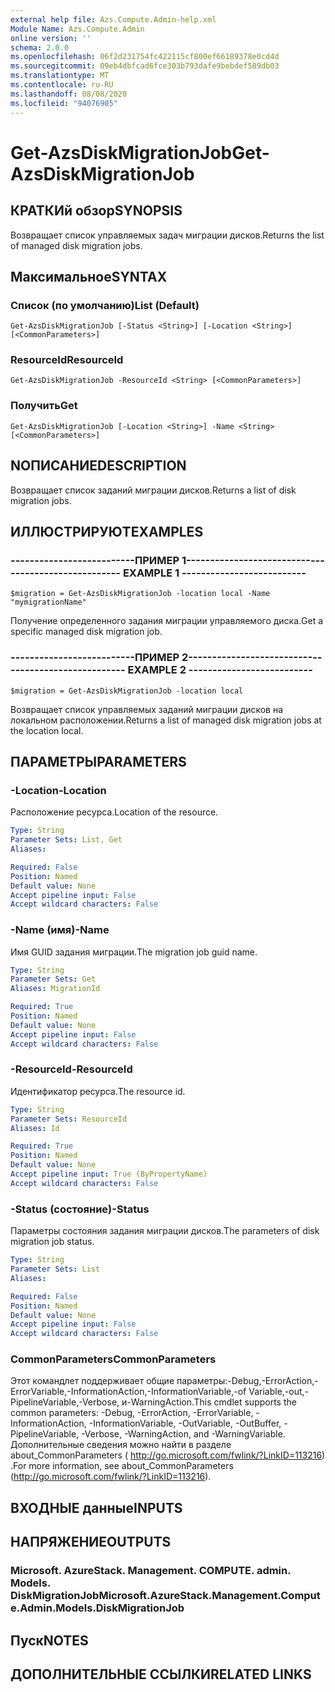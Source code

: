 ```yaml
---
external help file: Azs.Compute.Admin-help.xml
Module Name: Azs.Compute.Admin
online version: ''
schema: 2.0.0
ms.openlocfilehash: 06f2d231754fc422115cf800ef66189378e0cd4d
ms.sourcegitcommit: 09eb4dbfcad6fce303b793dafe9bebdef589db03
ms.translationtype: MT
ms.contentlocale: ru-RU
ms.lasthandoff: 08/08/2020
ms.locfileid: "94076905"
---
```

# <span data-ttu-id="329ef-101">Get-AzsDiskMigrationJob</span><span class="sxs-lookup"><span data-stu-id="329ef-101">Get-AzsDiskMigrationJob</span></span>

## <span data-ttu-id="329ef-102">КРАТКИй обзор</span><span class="sxs-lookup"><span data-stu-id="329ef-102">SYNOPSIS</span></span>
<span data-ttu-id="329ef-103">Возвращает список управляемых задач миграции дисков.</span><span class="sxs-lookup"><span data-stu-id="329ef-103">Returns the list of managed disk migration jobs.</span></span>

## <span data-ttu-id="329ef-104">Максимальное</span><span class="sxs-lookup"><span data-stu-id="329ef-104">SYNTAX</span></span>

### <span data-ttu-id="329ef-105">Список (по умолчанию)</span><span class="sxs-lookup"><span data-stu-id="329ef-105">List (Default)</span></span>
```
Get-AzsDiskMigrationJob [-Status <String>] [-Location <String>] [<CommonParameters>]
```

### <span data-ttu-id="329ef-106">ResourceId</span><span class="sxs-lookup"><span data-stu-id="329ef-106">ResourceId</span></span>
```
Get-AzsDiskMigrationJob -ResourceId <String> [<CommonParameters>]
```

### <span data-ttu-id="329ef-107">Получить</span><span class="sxs-lookup"><span data-stu-id="329ef-107">Get</span></span>
```
Get-AzsDiskMigrationJob [-Location <String>] -Name <String> [<CommonParameters>]
```

## <span data-ttu-id="329ef-108">NОПИСАНИЕ</span><span class="sxs-lookup"><span data-stu-id="329ef-108">DESCRIPTION</span></span>
<span data-ttu-id="329ef-109">Возвращает список заданий миграции дисков.</span><span class="sxs-lookup"><span data-stu-id="329ef-109">Returns a list of disk migration jobs.</span></span>

## <span data-ttu-id="329ef-110">ИЛЛЮСТРИРУЮТ</span><span class="sxs-lookup"><span data-stu-id="329ef-110">EXAMPLES</span></span>

### <span data-ttu-id="329ef-111">--------------------------ПРИМЕР 1--------------------------</span><span class="sxs-lookup"><span data-stu-id="329ef-111">-------------------------- EXAMPLE 1 --------------------------</span></span>
```
$migration = Get-AzsDiskMigrationJob -location local -Name "mymigrationName"
```

<span data-ttu-id="329ef-112">Получение определенного задания миграции управляемого диска.</span><span class="sxs-lookup"><span data-stu-id="329ef-112">Get a specific managed disk migration job.</span></span>

### <span data-ttu-id="329ef-113">--------------------------ПРИМЕР 2--------------------------</span><span class="sxs-lookup"><span data-stu-id="329ef-113">-------------------------- EXAMPLE 2 --------------------------</span></span>
```
$migration = Get-AzsDiskMigrationJob -location local
```

<span data-ttu-id="329ef-114">Возвращает список управляемых заданий миграции дисков на локальном расположении.</span><span class="sxs-lookup"><span data-stu-id="329ef-114">Returns a list of managed disk migration jobs at the location local.</span></span>

## <span data-ttu-id="329ef-115">ПАРАМЕТРЫ</span><span class="sxs-lookup"><span data-stu-id="329ef-115">PARAMETERS</span></span>

### <span data-ttu-id="329ef-116">-Location</span><span class="sxs-lookup"><span data-stu-id="329ef-116">-Location</span></span>
<span data-ttu-id="329ef-117">Расположение ресурса.</span><span class="sxs-lookup"><span data-stu-id="329ef-117">Location of the resource.</span></span>

```yaml
Type: String
Parameter Sets: List, Get
Aliases: 

Required: False
Position: Named
Default value: None
Accept pipeline input: False
Accept wildcard characters: False
```

### <span data-ttu-id="329ef-118">-Name (имя)</span><span class="sxs-lookup"><span data-stu-id="329ef-118">-Name</span></span>
<span data-ttu-id="329ef-119">Имя GUID задания миграции.</span><span class="sxs-lookup"><span data-stu-id="329ef-119">The migration job guid name.</span></span>

```yaml
Type: String
Parameter Sets: Get
Aliases: MigrationId

Required: True
Position: Named
Default value: None
Accept pipeline input: False
Accept wildcard characters: False
```

### <span data-ttu-id="329ef-120">-ResourceId</span><span class="sxs-lookup"><span data-stu-id="329ef-120">-ResourceId</span></span>
<span data-ttu-id="329ef-121">Идентификатор ресурса.</span><span class="sxs-lookup"><span data-stu-id="329ef-121">The resource id.</span></span>

```yaml
Type: String
Parameter Sets: ResourceId
Aliases: Id

Required: True
Position: Named
Default value: None
Accept pipeline input: True (ByPropertyName)
Accept wildcard characters: False
```

### <span data-ttu-id="329ef-122">-Status (состояние)</span><span class="sxs-lookup"><span data-stu-id="329ef-122">-Status</span></span>
<span data-ttu-id="329ef-123">Параметры состояния задания миграции дисков.</span><span class="sxs-lookup"><span data-stu-id="329ef-123">The parameters of disk migration job status.</span></span>

```yaml
Type: String
Parameter Sets: List
Aliases: 

Required: False
Position: Named
Default value: None
Accept pipeline input: False
Accept wildcard characters: False
```

### <span data-ttu-id="329ef-124">CommonParameters</span><span class="sxs-lookup"><span data-stu-id="329ef-124">CommonParameters</span></span>
<span data-ttu-id="329ef-125">Этот командлет поддерживает общие параметры:-Debug,-ErrorAction,-ErrorVariable,-InformationAction,-InformationVariable,-of Variable,-out,-PipelineVariable,-Verbose, и-WarningAction.</span><span class="sxs-lookup"><span data-stu-id="329ef-125">This cmdlet supports the common parameters: -Debug, -ErrorAction, -ErrorVariable, -InformationAction, -InformationVariable, -OutVariable, -OutBuffer, -PipelineVariable, -Verbose, -WarningAction, and -WarningVariable.</span></span> <span data-ttu-id="329ef-126">Дополнительные сведения можно найти в разделе about_CommonParameters ( http://go.microsoft.com/fwlink/?LinkID=113216) .</span><span class="sxs-lookup"><span data-stu-id="329ef-126">For more information, see about_CommonParameters (http://go.microsoft.com/fwlink/?LinkID=113216).</span></span>

## <span data-ttu-id="329ef-127">ВХОДНЫЕ данные</span><span class="sxs-lookup"><span data-stu-id="329ef-127">INPUTS</span></span>

## <span data-ttu-id="329ef-128">НАПРЯЖЕНИЕ</span><span class="sxs-lookup"><span data-stu-id="329ef-128">OUTPUTS</span></span>

### <span data-ttu-id="329ef-129">Microsoft. AzureStack. Management. COMPUTE. admin. Models. DiskMigrationJob</span><span class="sxs-lookup"><span data-stu-id="329ef-129">Microsoft.AzureStack.Management.Compute.Admin.Models.DiskMigrationJob</span></span>

## <span data-ttu-id="329ef-130">Пуск</span><span class="sxs-lookup"><span data-stu-id="329ef-130">NOTES</span></span>

## <span data-ttu-id="329ef-131">ДОПОЛНИТЕЛЬНЫЕ ССЫЛКИ</span><span class="sxs-lookup"><span data-stu-id="329ef-131">RELATED LINKS</span></span>

